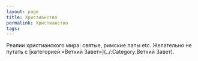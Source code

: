 ```yaml
---
layout: page
title: Христианство
permalink: Христианство
tags: 
---
```

Реалии христианского мира: святые, римские папы etc. Желательно не путать с [категорией &laquo;Ветхий Завет&raquo;](../:Category:Ветхий Завет).